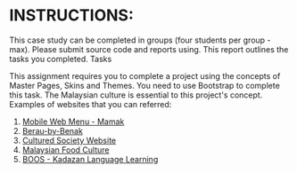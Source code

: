 # INSTRUCTIONS:

This case study can be completed in groups (four students per group - max).
Please submit source code and reports using. This report outlines the tasks you completed.
Tasks

This assignment requires you to complete a project using the concepts of Master Pages, Skins and Themes.
You need to use Bootstrap to complete this task.
The Malaysian culture is essential to this project's concept.
Examples of websites that you can referred:

1. [Mobile Web Menu - Mamak]()
2. [Berau-by-Benak]()
3. [Cultured Society Website]()
4. [Malaysian Food Culture]()
5. [BOOS - Kadazan Language Learning]()
